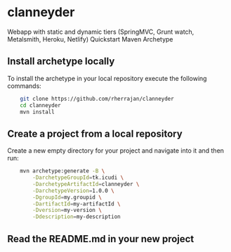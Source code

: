 # clanneyder
Webapp with static and dynamic tiers (SpringMVC, Grunt watch, Metalsmith, Heroku, Netlify) Quickstart Maven Archetype


Install archetype locally
-------------------------

To install the archetype in your local repository execute the following commands:

```bash
    git clone https://github.com/rherrajan/clanneyder
    cd clanneyder
    mvn install
```

Create a project from a local repository
----------------------------------------

Create a new empty directory for your project and navigate into it and then run:

```bash
    mvn archetype:generate -B \
        -DarchetypeGroupId=tk.icudi \
        -DarchetypeArtifactId=clanneyder \
        -DarchetypeVersion=1.0.0 \
        -DgroupId=my.groupid \
        -DartifactId=my-artifactId \
        -Dversion=my-version \
        -Ddescription=my-description
```

Read the README.md in your new project
--------------------------------------


